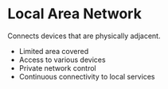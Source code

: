# Local Area Network
Connects devices that are physically adjacent.

- Limited area covered
- Access to various devices
- Private network control
- Continuous connectivity to local services
